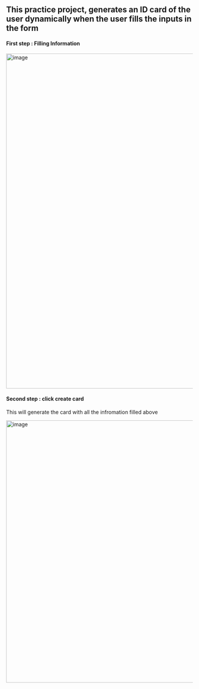 <h2>This practice project, generates an ID card of the user dynamically when the user fills the inputs in the form</h2>
<h4>First step : Filling Information</h4>
<img width="1094" height="903" alt="image" src="https://github.com/user-attachments/assets/293d5b1e-d2cb-4913-915a-cc88fcc1fbe2" />
<h4>Second step : click create card</h4>
<p>This will generate the card with all the infromation filled above</p>
<img width="1088" height="707" alt="image" src="https://github.com/user-attachments/assets/e70d616b-f856-432e-92f0-08b972af3349" />
